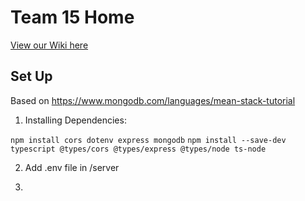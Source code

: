 # Team 15 Home

[View our Wiki here
](https://github.com/StanfordCS194/win2023-team15/wiki)

## Set Up

Based on https://www.mongodb.com/languages/mean-stack-tutorial


1. Installing Dependencies:  

`npm install cors dotenv express mongodb`
`npm install --save-dev typescript @types/cors @types/express @types/node ts-node`

2. Add .env file in /server

3. 
